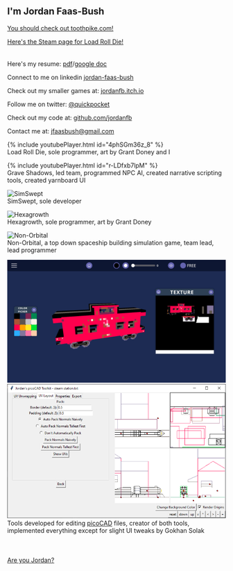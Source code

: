 ## I'm Jordan Faas-Bush

[You should check out toothpike.com!](http://toothpike.com)

[Here's the Steam page for Load Roll Die!](https://store.steampowered.com/app/1410140/Load_Roll_Die/)
<br>
<br>
<br>
Here's my resume: [pdf](https://drive.google.com/file/d/1XMs8OI3gzXFTimZ5iXfKpXeV_sREfxlS/view?usp=sharing)/[google doc](https://docs.google.com/document/d/1MJTo0MhF74IiQaXpGh_t3ftHvi78ALpRkzj3dMEE0yU/edit?usp=sharing)

Connect to me on linkedin [jordan-faas-bush](https://www.linkedin.com/in/jordan-faas-bush/)

Check out my smaller games at: [jordanfb.itch.io](https://jordanfb.itch.io)

Follow me on twitter: [@quickpocket](https://twitter.com/quickpocket)

Check out my code at: [github.com/jordanfb](https://github.com/jordanfb)

Contact me at: [jfaasbush@gmail.com](mailto:jfaasbush@gmail.com)


{% include youtubePlayer.html id="4phSGm36z_8" %}<br>
Load Roll Die, sole programmer, art by Grant Doney and I


{% include youtubePlayer.html id="r-LDfxb7lpM" %}<br>
Grave Shadows, led team, programmed NPC AI, created narrative scripting tools, created yarnboard UI


![SimSwept](https://jordanfb.github.io/Images/HackerViewPrototypeHackComputer.gif)<br>
SimSwept, sole developer


![Hexagrowth](https://jordanfb.github.io/Images/MegaHexagrowthGif.gif)<br>
Hexagrowth, sole programmer, art by Grant Doney


![Non-Orbital](https://jordanfb.github.io/Images/planetFLybyPresentation.PNG)<br>
Non-Orbital, a top down spaceship building simulation game, team lead, lead programmer


![picoCADPainter](https://github.com/jordanfb/jordanfb.github.io/blob/master/Images/picoCADPainterScreenshot.png)
![picoCADToolkit](https://github.com/jordanfb/jordanfb.github.io/blob/master/Images/picoCADToolkitScreenshot.png)<br>
Tools developed for editing [picoCAD](https://johanpeitz.itch.io/picocad) files, creator of both tools, implemented everything except for slight UI tweaks by Gokhan Solak
<br>
<br>
<br>
<br>
[Are you Jordan?](./amIjordan.html)
